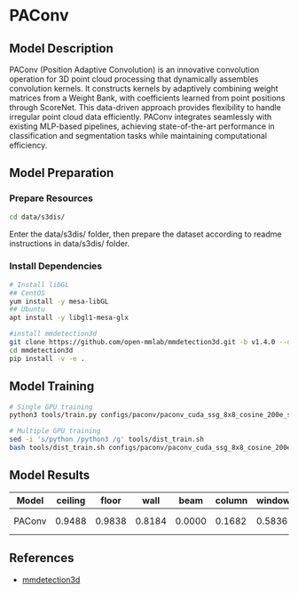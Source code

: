 # PAConv

## Model Description

PAConv (Position Adaptive Convolution) is an innovative convolution operation for 3D point cloud processing that
dynamically assembles convolution kernels. It constructs kernels by adaptively combining weight matrices from a Weight
Bank, with coefficients learned from point positions through ScoreNet. This data-driven approach provides flexibility to
handle irregular point cloud data efficiently. PAConv integrates seamlessly with existing MLP-based pipelines, achieving
state-of-the-art performance in classification and segmentation tasks while maintaining computational efficiency.

## Model Preparation

### Prepare Resources

```bash
cd data/s3dis/
```

Enter the data/s3dis/ folder, then prepare the dataset according to readme instructions in data/s3dis/ folder.

### Install Dependencies

```bash
# Install libGL
## CentOS
yum install -y mesa-libGL
## Ubuntu
apt install -y libgl1-mesa-glx

#install mmdetection3d
git clone https://github.com/open-mmlab/mmdetection3d.git -b v1.4.0 --depth=1
cd mmdetection3d
pip install -v -e .
```

## Model Training

```bash
# Single GPU training
python3 tools/train.py configs/paconv/paconv_cuda_ssg_8x8_cosine_200e_s3dis_seg-3d-13class.py

# Multiple GPU training
sed -i 's/python /python3 /g' tools/dist_train.sh
bash tools/dist_train.sh configs/paconv/paconv_cuda_ssg_8x8_cosine_200e_s3dis_seg-3d-13class.py 8
```

## Model Results

| Model  | ceiling | floor  | wall   | beam   | column | window | door   | table  | chair  | sofa   | bookcase | board  | clutter | miou   | acc    | acc_cls | fps              |
|--------|---------|--------|--------|--------|--------|--------|--------|--------|--------|--------|----------|--------|---------|--------|--------|---------|------------------|
| PAConv | 0.9488  | 0.9838 | 0.8184 | 0.0000 | 0.1682 | 0.5836 | 0.7387 | 0.7782 | 0.8832 | 0.6101 | 0.7081   | 0.6876 | 0.5810  | 0.6530 | 0.8910 | 0.7131  | 65.3 samples/sec |

## References

- [mmdetection3d](https://github.com/open-mmlab/mmdetection3d/tree/v1.4.0)
